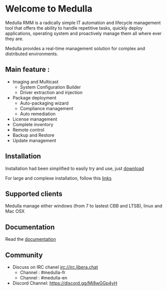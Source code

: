 # Welcome to Medulla

Medulla RMM is a radically simple IT automation and lifecycle management tool that offers the ability to handle repetitive tasks, quickly deploy applications, operating system and proactively manage them all where ever they are. 

Medulla provides a real-time management solution for complex and distributed environments.

## Main feature :

* Imaging and Multicast
  * System Configuration Builder
  * Driver extraction and injection
* Package deployment
  * Auto-packaging wizard
  * Compliance management
  * Auto remediation
* License management
* Complete inventory
* Remote control
* Backup and Restore
* Update management

## Installation

Installation had been simplified to easily try and use, just [download](https://medulla-tech.io/telecharger-medulla/)

For large and complexe installation, follow this [links](https://github.com/medulla-tech/integration//blob/main/README.md)

## Supported clients

Medulla manage either windows (from 7 to lastest CBB and LTSB), linux and Mac OSX 

## Documentation

Read the [documentation](https://medulla-tech.readthedocs.io/fr/latest/) 


## Community

* Discuss on IRC chanel [irc://irc.libera.chat](https://web.libera.chat/)
  * Channel : #medulla-fr
  * Channel : #medulla-en
* Discord Channel: https://discord.gg/Mj8wGGp4yH
